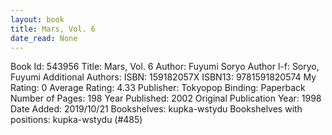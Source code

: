 ```yaml
---
layout: book
title: Mars, Vol. 6
date_read: None
---
```


Book Id: 543956
Title: Mars, Vol. 6
Author: Fuyumi Soryo
Author l-f: Soryo, Fuyumi
Additional Authors: 
ISBN: 159182057X
ISBN13: 9781591820574
My Rating: 0
Average Rating: 4.33
Publisher: Tokyopop
Binding: Paperback
Number of Pages: 198
Year Published: 2002
Original Publication Year: 1998
Date Added: 2019/10/21
Bookshelves: kupka-wstydu
Bookshelves with positions: kupka-wstydu (#485)

